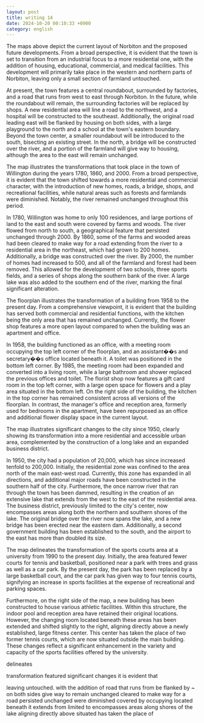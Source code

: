 ```yaml
---
layout: post
title: writing 14
date: 2024-10-20 00:10:33 +0900
category: english
---
```





The maps above depict the current layout of Norbiton and the proposed future developments. 
From a broad perspective, it is evident that the town is set to transition from an industrial focus to a more residential one, with the addition of housing, educational, commercial, and medical facilities. 
This development will primarily take place in the western and northern parts of Norbiton, leaving only a small section of farmland untouched.

At present, the town features a central roundabout, surrounded by factories, and a road that runs from west to east through Norbiton. 
In the future, while the roundabout will remain, the surrounding factories will be replaced by shops. 
A new residential area will line a road to the northwest, and a hospital will be constructed to the southeast. 
Additionally, the original road leading east will be flanked by housing on both sides, with a large playground to the north and a school at the town's eastern boundary. 
Beyond the town center, a smaller roundabout will be introduced to the south, bisecting an existing street. 
In the north, a bridge will be constructed over the river, and a portion of the farmland will give way to housing, although the area to the east will remain unchanged.




The map illustrates the transformations that took place in the town of Willington during the years 1780, 1860, and 2000. 
From a broad perspective, it is evident that the town shifted towards a more residential and commercial character, with the introduction of new homes, roads, a bridge, shops, and recreational facilities, 
while natural areas such as forests and farmlands were diminished. Notably, the river remained unchanged throughout this period.

In 1780, Willington was home to only 100 residences, and large portions of land to the east and south were covered by farms and woods. 
The river flowed from north to south, a geographical feature that persisted unchanged through 2000. By 1860, 
some of the farms and wooded areas had been cleared to make way for a road extending from the river to a residential area in the northeast, 
which had grown to 200 homes. Additionally, a bridge was constructed over the river. By 2000, the number of homes had increased to 500, and all of the farmland and forest had been removed. 
This allowed for the development of two schools, three sports fields, and a series of shops along the southern bank of the river. 
A large lake was also added to the southern end of the river, marking the final significant alteration.



The floorplan illustrates the transformation of a building from 1958 to the present day. From a comprehensive viewpoint, it is evident that the building has served both commercial and residential functions, 
with the kitchen being the only area that has remained unchanged. Currently, the flower shop features a more open layout compared to when the building was an apartment and office.

In 1958, the building functioned as an office, with a meeting room occupying the top left corner of the floorplan, and an assistant��s and secretary��s office located beneath it. 
A toilet was positioned in the bottom left corner. By 1985, the meeting room had been expanded and converted into a living room, 
while a large bathroom and shower replaced the previous offices and toilet. The florist shop now features a gift card room in the top left corner, with a large open space for flowers and a play area situated in the bottom left. 
On the right side of the building, the kitchen in the top corner has remained consistent across all versions of the floorplan. In contrast, the manager's office and reception area, formerly used for bedrooms in the apartment, 
have been repurposed as an office and additional flower display space in the current layout.



The map illustrates significant changes to the city since 1950, clearly showing its transformation into a more residential and accessible urban area, complemented by the construction of a long lake and an expanded business district.

In 1950, the city had a population of 20,000, which has since increased tenfold to 200,000. Initially, the residential zone was confined to the area north of the main east-west road. Currently, this zone has expanded in all directions, and additional major roads have been constructed in the southern half of the city. Furthermore, the once narrow river that ran through the town has been dammed, resulting in the creation of an extensive lake that extends from the west to the east of the residential area. The business district, previously limited to the city's center, now encompasses areas along both the northern and southern shores of the lake. The original bridge over the river now spans the lake, and a new bridge has been erected near the eastern dam. Additionally, a second government building has been established to the south, and the airport to the east has more than doubled its size.



The map delineates the transformation of the sports courts area at a university from 1990 to the present day. Initially, the area featured fewer courts for tennis and basketball, positioned near a park with trees and grass as well as a car park. By the present day, the park has been replaced by a large basketball court, and the car park has given way to four tennis courts, signifying an increase in sports facilities at the expense of recreational and parking spaces.

Furthermore, on the right side of the map, a new building has been constructed to house various athletic facilities. Within this structure, the indoor pool and reception area have retained their original locations. However, the changing room located beneath these areas has been extended and shifted slightly to the right, aligning directly above a newly established, large fitness center. This center has taken the place of two former tennis courts, which are now situated outside the main building. These changes reflect a significant enhancement in the variety and capacity of the sports facilities offered by the university.



delineates

transformation
featured
significant changes
it is evident that

leaving  untouched.
with the addition of
road that runs from
be flanked by  ~ on both sides
give way to
remain unchanged
cleared to make way for a road
persisted unchanged
were diminished
covered by
occupying
located beneath it
extends from
limited to 
encompasses areas along
shores of the lake
aligning directly above
situated
has taken the place of